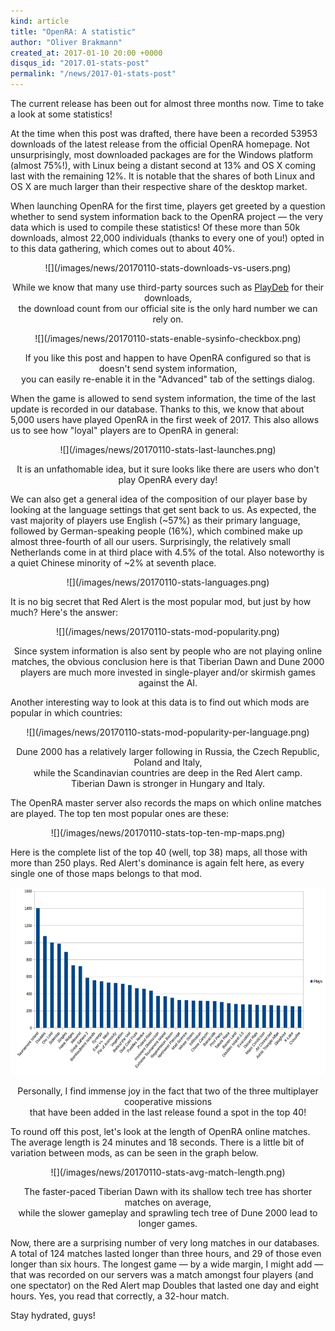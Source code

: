 ```yaml
---
kind: article
title: "OpenRA: A statistic"
author: "Oliver Brakmann"
created_at: 2017-01-10 20:00 +0000
disqus_id: "2017.01-stats-post"
permalink: "/news/2017-01-stats-post"
---
```


The current release has been out for almost three months now. Time to take a look at some statistics!

At the time when this post was drafted, there have been a recorded 53953 downloads of the latest release from the official OpenRA homepage. Not unsurprisingly, most downloaded packages are for the Windows platform (almost 75%!), with Linux being a distant second at 13% and OS X coming last with the remaining 12%. It is notable that the shares of both Linux and OS X are much larger than their respective share of the desktop market.

When launching OpenRA for the first time, players get greeted by a question whether to send system information back to the OpenRA project &mdash; the very data which is used to compile these statistics! Of these more than 50k downloads, almost 22,000 individuals (thanks to every one of you!) opted in to this data gathering, which comes out to about 40%.

<div style="text-align:center" markdown="1">
![](/images/news/20170110-stats-downloads-vs-users.png)

While we know that many use third-party sources such as [PlayDeb](http://playdeb.net/game/OpenRA) for their downloads,<br /> the download count from our official site is the only hard number we can rely on.
</div>

<div style="text-align:center" markdown="1">
![](/images/news/20170110-stats-enable-sysinfo-checkbox.png)

If you like this post and happen to have OpenRA configured so that is doesn't send system information,<br /> you can easily re-enable it in the "Advanced" tab of the settings dialog.
</div>

When the game is allowed to send system information, the time of the last update is recorded in our database. Thanks to this, we know that about 5,000 users have played OpenRA in the first week of 2017. This also allows us to see how "loyal" players are to OpenRA in general:

<div style="text-align:center" markdown="1">
![](/images/news/20170110-stats-last-launches.png)

It is an unfathomable idea, but it sure looks like there are users who don't play OpenRA every day!
</div>

We can also get a general idea of the composition of our player base by looking at the language settings that get sent back to us. As expected, the vast majority of players use English (~57%) as their primary language, followed by German-speaking people (16%), which combined make up almost three-fourth of all our users. Surprisingly, the relatively small Netherlands come in at third place with 4.5% of the total. Also noteworthy is a quiet Chinese minority of ~2% at seventh place.

<div style="text-align:center" markdown="1">
![](/images/news/20170110-stats-languages.png)
</div>

It is no big secret that Red Alert is the most popular mod, but just by how much? Here's the answer:

<div style="text-align:center" markdown="1">
![](/images/news/20170110-stats-mod-popularity.png)

Since system information is also sent by people who are not playing online matches, the obvious conclusion here is that Tiberian Dawn and Dune 2000 players are much more invested in single-player and/or skirmish games against the AI.
</div>

Another interesting way to look at this data is to find out which mods are popular in which countries:
<div style="text-align:center" markdown="1">
![](/images/news/20170110-stats-mod-popularity-per-language.png)

Dune 2000 has a relatively larger following in Russia, the Czech Republic, Poland and Italy,<br /> while the Scandinavian countries are deep in the Red Alert camp.<br /> Tiberian Dawn is stronger in Hungary and Italy.
</div>

The OpenRA master server also records the maps on which online matches are played. The top ten most popular ones are these:
<div style="text-align:center" markdown="1">
![](/images/news/20170110-stats-top-ten-mp-maps.png)
</div>

Here is the complete list of the top 40 (well, top 38) maps, all those with more than 250 plays. Red Alert's dominance is again felt here, as every single one of those maps belongs to that mod.

<div style="text-align:center" markdown="1">
<img src="/images/news/20170110-stats-most-popular-maps.png" height="300" width="600" />

Personally, I find immense joy in the fact that two of the three multiplayer cooperative missions<br /> that have been added in the last release found a spot in the top 40!
</div>

To round off this post, let's look at the length of OpenRA online matches. The average length is 24 minutes and 18 seconds. There is a little bit of variation between mods, as can be seen in the graph below.

<div style="text-align:center" markdown="1">
![](/images/news/20170110-stats-avg-match-length.png)

The faster-paced Tiberian Dawn with its shallow tech tree has shorter matches on average,<br /> while the slower gameplay and sprawling tech tree of Dune 2000 lead to longer games.
</div>

Now, there are a surprising number of very long matches in our databases. A total of 124 matches lasted longer than three hours, and 29 of those even longer than six hours. The longest game &mdash; by a wide margin, I might add &mdash; that was recorded on our servers was a match amongst four players (and one spectator) on the Red Alert map Doubles that lasted one day and eight hours. Yes, you read that correctly, a 32-hour match.

Stay hydrated, guys!
